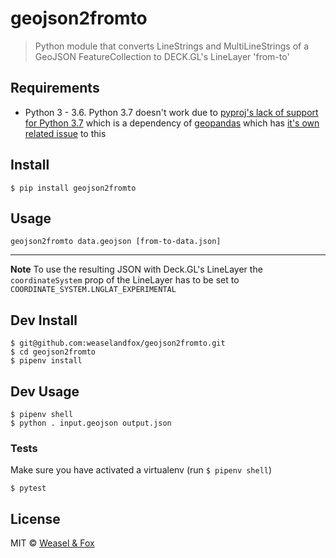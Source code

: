 # geojson2fromto

> Python module that converts LineStrings and MultiLineStrings of a GeoJSON FeatureCollection to DECK.GL's LineLayer 'from-to'

## Requirements
- Python 3 - 3.6. Python 3.7 doesn't work due to [pyproj's lack of support for Python 3.7](https://github.com/jswhit/pyproj/issues/136) 
which is a dependency of [geopandas](https://github.com/geopandas/geopandas) which has [it's own related issue](https://github.com/geopandas/geopandas/issues/793) to this


## Install

```
$ pip install geojson2fromto
```


## Usage

```
geojson2fromto data.geojson [from-to-data.json]
```

---
**Note** To use the resulting JSON with Deck.GL's LineLayer the `coordinateSystem` prop of the LineLayer has to be set to `COORDINATE_SYSTEM.LNGLAT_EXPERIMENTAL`


## Dev Install


```
$ git@github.com:weaselandfox/geojson2fromto.git
$ cd geojson2fromto
$ pipenv install

```


## Dev Usage


```
$ pipenv shell
$ python . input.geojson output.json
```


### Tests

Make sure you have activated a virtualenv (run `$ pipenv shell`)

```
$ pytest
```


## License

MIT © [Weasel & Fox](https://www.weaselandfox.com)
